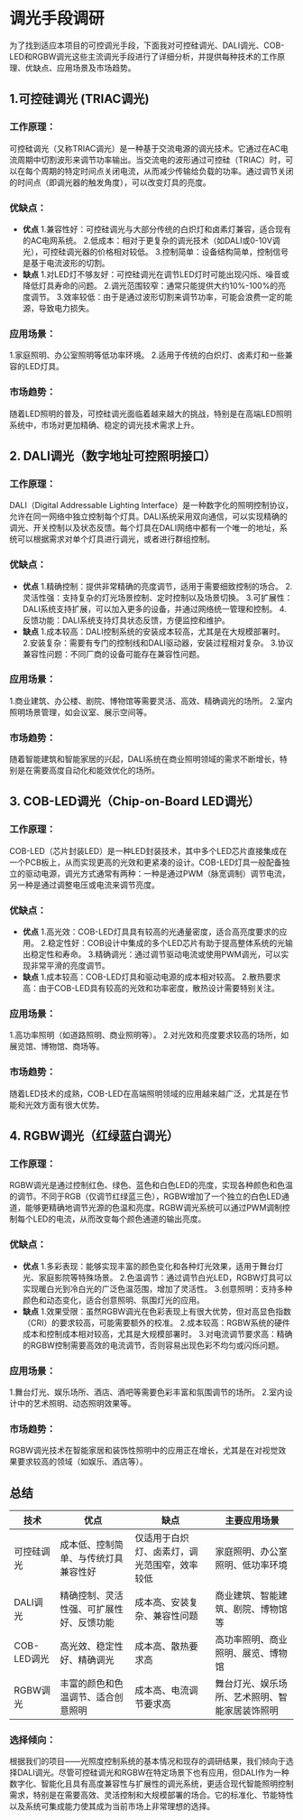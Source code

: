 # 调光手段调研
为了找到适应本项目的可控调光手段，下面我对可控硅调光、DALI调光、COB-LED和RGBW调光这些主流调光手段进行了详细分析，并提供每种技术的工作原理、优缺点、应用场景及市场趋势。
## 1.可控硅调光 (TRIAC调光)
### 工作原理：
可控硅调光（又称TRIAC调光）是一种基于交流电源的调光技术。它通过在AC电流周期中切割波形来调节功率输出。当交流电的波形通过可控硅（TRIAC）时，可以在每个周期的特定时间点关闭电流，从而减少传输给负载的功率。通过调节关闭的时间点（即调光器的触发角度），可以改变灯具的亮度。
### 优缺点：

- **优点**
1.兼容性好：可控硅调光与大部分传统的白炽灯和卤素灯兼容，适合现有的AC电网系统。
2.低成本：相对于更复杂的调光技术（如DALI或0-10V调光），可控硅调光器的价格相对较低。
3.控制简单：设备结构简单，控制信号是基于电流波形的切割。
- **缺点**
1.对LED灯不够友好：可控硅调光在调节LED灯时可能出现闪烁、噪音或降低灯具寿命的问题。
2.调光范围较窄：通常只能提供大约10%-100%的亮度调节。
3.效率较低：由于是通过波形切割来调节功率，可能会浪费一定的能源，导致电力损失。

### 应用场景：

1.家庭照明、办公室照明等低功率环境。
2.适用于传统的白炽灯、卤素灯和一些兼容的LED灯具。

### 市场趋势：

随着LED照明的普及，可控硅调光面临着越来越大的挑战，特别是在高端LED照明系统中，市场对更加精确、稳定的调光技术需求上升。


## 2. DALI调光（数字地址可控照明接口）
### 工作原理：
DALI（Digital Addressable Lighting Interface）是一种数字化的照明控制协议，允许在同一网络中独立控制每个灯具。DALI系统采用双向通信，可以实现精确的调光、开关控制以及状态反馈。每个灯具在DALI网络中都有一个唯一的地址，系统可以根据需求对单个灯具进行调光，或者进行群组控制。
### 优缺点：

- **优点**
1.精确控制：提供非常精确的亮度调节，适用于需要细致控制的场合。
2.灵活性强：支持复杂的灯光场景控制、定时控制以及场景切换。
3.可扩展性：DALI系统支持扩展，可以加入更多的设备，并通过网络统一管理和控制。
4.反馈功能：DALI系统支持灯具状态反馈，方便监控和维护。
- **缺点**
1.成本较高：DALI控制系统的安装成本较高，尤其是在大规模部署时。
2.安装复杂：需要有专门的控制线和DALI驱动器，安装过程相对复杂。
3.协议兼容性问题：不同厂商的设备可能存在兼容性问题。

### 应用场景：

1.商业建筑、办公楼、剧院、博物馆等需要灵活、高效、精确调光的场所。
2.室内照明场景管理，如会议室、展示空间等。

### 市场趋势：

随着智能建筑和智能家居的兴起，DALI系统在商业照明领域的需求不断增长，特别是在需要高度自动化和能效优化的场所。


## 3. COB-LED调光（Chip-on-Board LED调光）
### 工作原理：
COB-LED（芯片封装LED）是一种LED封装技术，其中多个LED芯片直接集成在一个PCB板上，从而实现更高的光效和更紧凑的设计。COB-LED灯具一般配备独立的驱动电源，调光方式通常有两种：一种是通过PWM（脉宽调制）调节电流，另一种是通过调整电压或电流来调节亮度。
### 优缺点：

- **优点**
1.高光效：COB-LED灯具具有较高的光通量密度，适合高亮度要求的应用。
2.稳定性好：COB设计中集成的多个LED芯片有助于提高整体系统的光输出稳定性和寿命。
3.精确调光：通过调节驱动电流或使用PWM调光，可以实现非常平滑的亮度调节。
- **缺点**
1.成本较高：COB-LED灯具和驱动电源的成本相对较高。
2.散热要求高：由于COB-LED具有较高的光效和功率密度，散热设计需要特别关注。

### 应用场景：

1.高功率照明（如道路照明、商业照明等）。
2.对光效和亮度要求较高的场所，如展览馆、博物馆、商场等。

### 市场趋势：

随着LED技术的成熟，COB-LED在高端照明领域的应用越来越广泛，尤其是在节能和光效方面有很大优势。


## 4. RGBW调光（红绿蓝白调光）
### 工作原理：
RGBW调光是通过控制红色、绿色、蓝色和白色LED的亮度，实现各种颜色和色温的调节。不同于RGB（仅调节红绿蓝三色），RGBW增加了一个独立的白色LED通道，能够更精确地调节光源的色温和亮度。RGBW调光系统可以通过PWM调制控制每个LED的电流，从而改变每个颜色通道的输出亮度。
### 优缺点：

- **优点**
1.多彩表现：能够实现丰富的颜色变化和各种灯光效果，适用于舞台灯光、家庭影院等特殊场景。
2.色温调节：通过调节白光LED，RGBW灯具可以实现暖白光到冷白光的广泛色温范围，增加了灵活性。
3.创意照明：支持多种颜色和动态变化，适合创意照明、氛围灯光的应用。
- **缺点**
1.效果受限：虽然RGBW调光在色彩表现上有很大优势，但对高显色指数（CRI）的要求较高，可能需要额外的校准。
2.成本较高：RGBW系统的硬件成本和控制成本相对较高，尤其是大规模部署时。
3.对电流调节要求高：精确的RGBW控制需要高效的电流调节，否则容易出现色彩不均匀或闪烁问题。

### 应用场景：

1.舞台灯光、娱乐场所、酒店、酒吧等需要色彩丰富和氛围调节的场所。
2.室内设计中的艺术照明、动态照明效果等。

### 市场趋势：

RGBW调光技术在智能家居和装饰性照明中的应用正在增长，尤其是在对视觉效果要求较高的领域（如娱乐、酒店等）。


## 总结
| 技术        | 优点                                         | 缺点                                      | 主要应用场景                                      |
|-------------|---------------------------------------------|-------------------------------------------|--------------------------------------------------|
| 可控硅调光  | 成本低、控制简单、与传统灯具兼容性好        | 仅适用于白炽灯、卤素灯，调光范围窄，效率较低 | 家庭照明、办公室照明、低功率环境                 |
| DALI调光    | 精确控制、灵活性强、可扩展性好、反馈功能    | 成本高、安装复杂、兼容性问题             | 商业建筑、智能建筑、剧院、博物馆等             |
| COB-LED调光 | 高光效、稳定性好、精确调光                  | 成本高、散热要求高                        | 高功率照明、商业照明、展览、博物馆             |
| RGBW调光    | 丰富的颜色和色温调节、适合创意照明          | 成本高、电流调节要求高                    | 舞台灯光、娱乐场所、艺术照明、智能家居装饰照明  |

### 选择倾向：

根据我们的项目——光照度控制系统的基本情况和现存的调研结果，我们倾向于选择DALI调光。尽管可控硅调光和RGBW在特定场景下也有应用，但DALI作为一种数字化、智能化且具有高度兼容性与扩展性的调光系统，更适合现代智能照明控制需求，特别是在需要高效、灵活控制和大规模部署的场合。它的标准化、节能特性以及系统可集成能力使其成为当前市场上非常理想的选择。